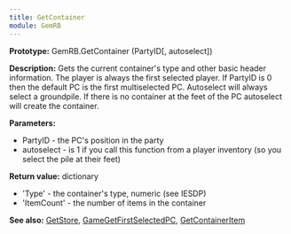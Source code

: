 ```yaml
---
title: GetContainer
module: GemRB
---
```


**Prototype:** GemRB.GetContainer (PartyID[, autoselect])

**Description:** Gets the current container's type and other basic header 
information. The player is always the first selected player. If PartyID is 
0 then the default PC is the first multiselected PC. Autoselect will always 
select a groundpile. If there is no container at the feet of the PC 
autoselect will create the container.

**Parameters:**
  * PartyID    - the PC's position in the party
  * autoselect - is 1 if you call this function from a player inventory (so you select the pile at their feet)

**Return value:** dictionary
  * 'Type'      - the container's type, numeric (see IESDP)
  * 'ItemCount' - the number of items in the container

**See also:** [GetStore](GetStore.md), [GameGetFirstSelectedPC](GameGetFirstSelectedPC.md), [GetContainerItem](GetContainerItem.md)
